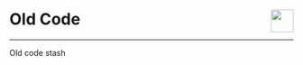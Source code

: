 # Old Code <img src="logo.png" align="right" height="40px" /> <!-- omit in toc -->

---

Old code stash
